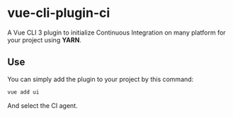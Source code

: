 # vue-cli-plugin-ci

A Vue CLI 3 plugin to initialize Continuous Integration on many platform for your project using **YARN**.

## Use

You can simply add the plugin to your project by this command:

```bash
vue add ui
```

And select the CI agent.
